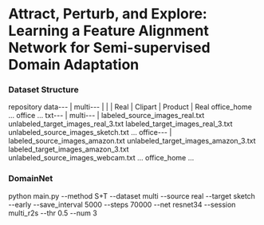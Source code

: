 # Attract, Perturb, and Explore: Learning a Feature Alignment Network for Semi-supervised Domain Adaptation


### Dataset Structure
repository
data---
     |
   multi---
     |   |
     |  Real
     |  Clipart
     |  Product
     |  Real
   office_home
    ...
   office
    ...
   txt---
       | 
      multi---
            |
           labeled_source_images_real.txt
           unlabeled_target_images_real_3.txt
           labeled_target_images_real_3.txt         
           unlabeled_source_images_sketch.txt
                          ...
      office---
             |
           labeled_source_images_amazon.txt
           unlabeled_target_images_amazon_3.txt
           labeled_target_images_amazon_3.txt         
           unlabeled_source_images_webcam.txt
                          ...
      office_home
       ...

### DomainNet 
python main.py --method S+T --dataset multi --source real --target sketch --early --save_interval 5000 --steps 70000 --net resnet34 --session multi_r2s --thr 0.5 --num 3

